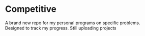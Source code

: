 # Competitive
A brand new repo for my personal programs on specific problems.
Designed to track my progress.
Still uploading projects

